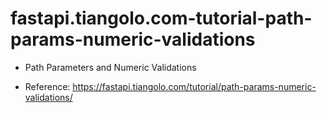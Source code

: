 # fastapi.tiangolo.com-tutorial-path-params-numeric-validations

- Path Parameters and Numeric Validations

- Reference: https://fastapi.tiangolo.com/tutorial/path-params-numeric-validations/

